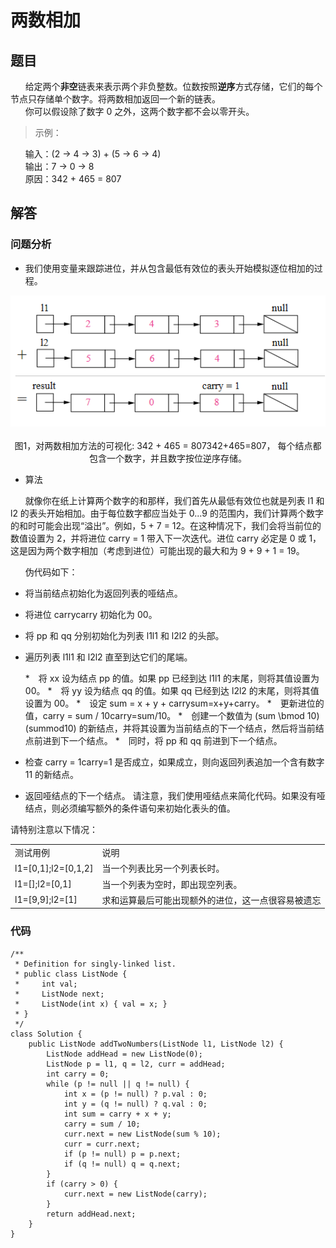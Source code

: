 # 两数相加

## 题目

&nbsp;&nbsp;&nbsp;&nbsp;&nbsp;&nbsp;给定两个**非空**链表来表示两个非负整数。位数按照**逆序**方式存储，它们的每个节点只存储单个数字。将两数相加返回一个新的链表。<br/>
&nbsp;&nbsp;&nbsp;&nbsp;&nbsp;&nbsp;你可以假设除了数字 0 之外，这两个数字都不会以零开头。

  >示例：

&nbsp;&nbsp;&nbsp;&nbsp;&nbsp;&nbsp;输入：(2 -> 4 -> 3) + (5 -> 6 -> 4)<br/>
&nbsp;&nbsp;&nbsp;&nbsp;&nbsp;&nbsp;输出：7 -> 0 -> 8<br/>
&nbsp;&nbsp;&nbsp;&nbsp;&nbsp;&nbsp;原因：342 + 465 = 807<br/>

## 解答

### 问题分析

* 我们使用变量来跟踪进位，并从包含最低有效位的表头开始模拟逐位相加的过程。

<div align="center"><img src="./img/两数相加.png"/></div></br>
<div align="center">图1，对两数相加方法的可视化: 342 + 465 = 807342+465=807， 每个结点都包含一个数字，并且数字按位逆序存储。</div>

* 算法

&nbsp;&nbsp;&nbsp;&nbsp;&nbsp;&nbsp;就像你在纸上计算两个数字的和那样，我们首先从最低有效位也就是列表 l1 和 l2 的表头开始相加。由于每位数字都应当处于 0...9 的范围内，我们计算两个数字的和时可能会出现“溢出”。例如，5 + 7 = 12。在这种情况下，我们会将当前位的数值设置为 2，并将进位 carry = 1 带入下一次迭代。进位 carry 必定是 0 或 1，这是因为两个数字相加（考虑到进位）可能出现的最大和为 9 + 9 + 1 = 19。

&nbsp;&nbsp;&nbsp;&nbsp;&nbsp;&nbsp;伪代码如下：

   * 将当前结点初始化为返回列表的哑结点。
   * 将进位 carrycarry 初始化为 00。
   * 将 pp 和 qq 分别初始化为列表 l1l1 和 l2l2 的头部。
   * 遍历列表 l1l1 和 l2l2 直至到达它们的尾端。
   
        *　将 xx 设为结点 pp 的值。如果 pp 已经到达 l1l1 的末尾，则将其值设置为 00。
        *　将 yy 设为结点 qq 的值。如果 qq 已经到达 l2l2 的末尾，则将其值设置为 00。
        *　设定 sum = x + y + carrysum=x+y+carry。
        *　更新进位的值，carry = sum / 10carry=sum/10。
        *　创建一个数值为 (sum \bmod 10)(summod10) 的新结点，并将其设置为当前结点的下一个结点，然后将当前结点前进到下一个结点。
        *　同时，将 pp 和 qq 前进到下一个结点。
        
   * 检查 carry = 1carry=1 是否成立，如果成立，则向返回列表追加一个含有数字 11 的新结点。
   * 返回哑结点的下一个结点。
请注意，我们使用哑结点来简化代码。如果没有哑结点，则必须编写额外的条件语句来初始化表头的值。

请特别注意以下情况：

<table>
   <tr>
      <td>测试用例</td>
      <td>说明</td>
   </tr>
   <tr>
      <td>l1=[0,1];l2=[0,1,2]</td>
      <td>当一个列表比另一个列表长时。</td>
   </tr>
   <tr>
      <td>l1=[];l2=[0,1]</td>
      <td>当一个列表为空时，即出现空列表。</td>
   </tr>
   <tr>
      <td>l1=[9,9];l2=[1]</td>
      <td>求和运算最后可能出现额外的进位，这一点很容易被遗忘</td>
   </tr>
</table>

### 代码

    /**
     * Definition for singly-linked list.
     * public class ListNode {
     *     int val;
     *     ListNode next;
     *     ListNode(int x) { val = x; }
     * }
     */
    class Solution {
        public ListNode addTwoNumbers(ListNode l1, ListNode l2) {
            ListNode addHead = new ListNode(0);
            ListNode p = l1, q = l2, curr = addHead;
            int carry = 0;
            while (p != null || q != null) {
                int x = (p != null) ? p.val : 0;
                int y = (q != null) ? q.val : 0;
                int sum = carry + x + y;
                carry = sum / 10;
                curr.next = new ListNode(sum % 10);
                curr = curr.next;
                if (p != null) p = p.next;
                if (q != null) q = q.next;
            }
            if (carry > 0) {
                curr.next = new ListNode(carry);
            }
            return addHead.next;
        }
    }














































